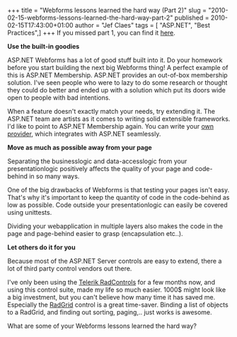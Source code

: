 +++
title = "Webforms lessons learned the hard way (Part 2)"
slug = "2010-02-15-webforms-lessons-learned-the-hard-way-part-2"
published = 2010-02-15T17:43:00+01:00
author = "Jef Claes"
tags = [ "ASP.NET", "Best Practices",]
+++
If you missed part 1, you can find it
[here](http://jclaes.blogspot.com/2010/02/webforms-lessons-learned-hard-way-part.html).  
  
<span style="font-weight:bold;">Use the built-in goodies</span>  
  
ASP.NET Webforms has a lot of good stuff built into it. Do your homework
before you start building the next big Webforms thing! A perfect example
of this is ASP.NET Membership. ASP.NET provides an out-of-box membership
solution. I've seen people who were to lazy to do some research or
thought they could do better and ended up with a solution which put its
doors wide open to people with bad intentions.  
  
When a feature doesn't exactly match your needs, try extending it. The
ASP.NET team are artists as it comes to writing solid extensible
frameworks. I'd like to point to ASP.NET Membership again. You can write
your [own
provider](http://www.asp.net/(S(ywiyuluxr3qb2dfva1z5lgeg))/learn/videos/video-189.aspx),
which integrates with ASP.NET seamlessly.  
  
<span style="font-weight:bold;">Move as much as possible away from your
page</span>  
  
Separating the businesslogic and data-accesslogic from your
presentationlogic positively affects the quality of your page and
code-behind in so many ways.  
  
One of the big drawbacks of Webforms is that testing your pages isn't
easy. That's why it's important to keep the quantity of code in the
code-behind as low as possible. Code outside your presentationlogic can
easily be covered using unittests.  
  
Dividing your webapplication in multiple layers also makes the code in
the page and page-behind easier to grasp (encapsulation etc..).  
  
<span style="font-weight:bold;">Let others do it for you</span>  
  
Because most of the ASP.NET Server controls are easy to extend, there a
lot of third party control vendors out there.  
  
I've only been using the [Telerik
RadControls](http://www.telerik.com/products/aspnet-ajax.aspx) for a few
months now, and using this control suite, made my life so much easier.
1000$ might look like a big investment, but you can't believe how many
time it has saved me. Especially the
[RadGrid](http://demos.telerik.com/aspnet-ajax/grid/examples/performance/linq/defaultcs.aspx)
control is a great time-saver. Binding a list of objects to a RadGrid,
and finding out sorting, paging,.. just works is awesome.  
  
What are some of your Webforms lessons learned the hard way?
